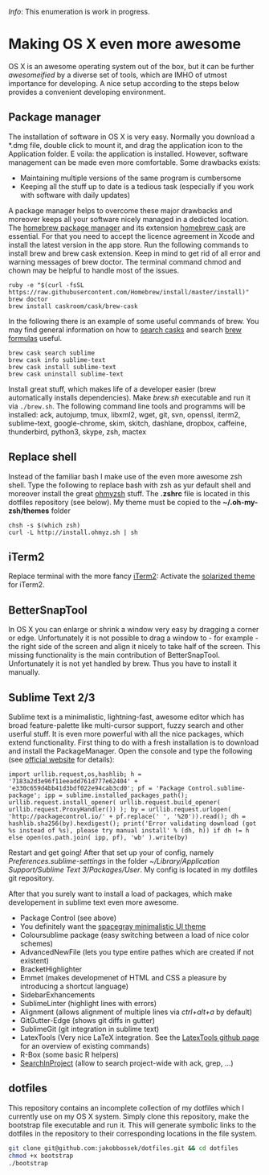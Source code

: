 *Info*: This enumeration is work in progress.

# Making OS X even more awesome

OS X is an awesome operating system out of the box, but it can be further *awesomeified*
by a diverse set of tools, which are IMHO of utmost importance for developing. A nice
setup according to the steps below provides a convenient developing environment.

## Package manager

The installation of software in OS X is very easy. Normally you download a *.dmg
file, double click to mount it, and drag the application icon to the Application
folder. E voila: the application is installed.
However, software management can be made even more comfortable. Some drawbacks
exists:
* Maintaining multiple versions of the same program is cumbersome
* Keeping all the stuff up to date is a tedious task (especially if you work
with software with daily updates)

A package manager helps to overcome these major drawbacks and moreover keeps all
your software nicely managed in a dedicted location. The
[homebrew package manager](http://brew.sh/) and its extension [homebrew cask](http://caskroom.io/)
are essential.
For that you need to accept the licence agreement in Xcode and install the latest version in the app store.
Run the following commands to install brew and brew cask extension.
Keep in mind to get rid of all error and warning messages of brew doctor.
The terminal command chmod and chown may be helpful to handle most of the issues.

```
ruby -e "$(curl -fsSL https://raw.githubusercontent.com/Homebrew/install/master/install)"
brew doctor
brew install caskroom/cask/brew-cask
```

In the following there is an example of some useful commands of brew. You may find general information on how to [search casks](https://github.com/caskroom/homebrew-cask#learn-more) and search [brew formulas](https://github.com/Homebrew/homebrew/tree/master/share/doc/homebrew#readme) useful.


```
brew cask search sublime
brew cask info sublime-text
brew cask install sublime-text
brew cask uninstall sublime-text
```


Install great stuff, which makes life of a developer easier (brew automatically installs dependencies).
Make *brew.sh* executable and run it via `./brew.sh`. The following command line tools and programms
will be installed: ack, autojump, tmux, libxml2, wget, git, svn, openssl, iterm2, sublime-text, google-chrome, skim, skitch, dashlane, dropbox, caffeine, thunderbird, python3, skype, zsh, mactex


## Replace shell

Instead of the familiar bash I make use of the even more awesome zsh shell. Type the following to replace bash with zsh as yur default shell and moreover install the great [ohmyzsh](https://github.com/robbyrussell/oh-my-zsh) stuff.
The **.zshrc** file is located in this dotfiles repository (see below). My theme must be copied to the **~/.oh-my-zsh/themes** folder

```
chsh -s $(which zsh)
curl -L http://install.ohmyz.sh | sh
```

## iTerm2

Replace terminal with the more fancy [iTerm2](http://iterm2.com/):
Activate the [solarized theme](https://github.com/altercation/solarized) for iTerm2.

## BetterSnapTool

In OS X you can enlarge or shrink a window very easy by dragging a corner or edge. Unfortunately it is not possible to drag a window to - for example - the right side of the screen and align it nicely to take half of the screen. This missing functionality is the main contribution of BetterSnapTool. Unfortunately it is not yet handled by brew. Thus you have to install it manually.

## Sublime Text 2/3

Sublime text is a minimalistic, lightning-fast, awesome editor which has broad
feature-palette like multi-cursor support, fuzzy search and other userful stuff.
It is even more powerful with all the nice packages, which extend functionality.
First thing to do with a fresh installation is to download and install
the PackageManager. Open the console and type the following (see
[official website](https://sublime.wbond.net/installation) for details):

```
import urllib.request,os,hashlib; h = '7183a2d3e96f11eeadd761d777e62404' + 'e330c659d4bb41d3bdf022e94cab3cd0'; pf = 'Package Control.sublime-package'; ipp = sublime.installed_packages_path(); urllib.request.install_opener( urllib.request.build_opener( urllib.request.ProxyHandler()) ); by = urllib.request.urlopen( 'http://packagecontrol.io/' + pf.replace(' ', '%20')).read(); dh = hashlib.sha256(by).hexdigest(); print('Error validating download (got %s instead of %s), please try manual install' % (dh, h)) if dh != h else open(os.path.join( ipp, pf), 'wb' ).write(by)
```

Restart and get going! After that set up your of config, namely *Preferences.sublime-settings*
in the folder *~/Library/Application Support/Sublime Text 3/Packages/User*.
My config is located in my dotfiles git repository.

After that you surely want to install a load of packages, which make developement
in sublime text even more awesome.

* Package Control (see above)
* You definitely want the [spacegray minimalistic UI theme](http://kkga.github.io/spacegray/)
* Coloursublime package (easy switching between a load of nice color schemes)
* AdvancedNewFile (lets you type entire pathes which are created if not existent)
* BracketHighlighter
* Emmet (makes developmenet of HTML and CSS a pleasure by introducing a shortcut language)
* SidebarExhancements
* SublimeLinter (highlight lines with errors)
* Alignment (allows alignment of multiple lines via *ctrl+alt+a* by default)
* GitGutter-Edge (shows git diffs in gutter)
* SublimeGit (git integration in sublime text)
* LatexTools (Very nice LaTeX integration. See the [LatexTools github page](https://github.com/SublimeText/LaTeXTools) for an overview of existing commands)
* R-Box (some basic R helpers)
* [SearchInProject](https://github.com/leonid-shevtsov/SearchInProject_SublimeText/blob/master/README.md) (allow to search project-wide with ack, grep, ...)

## dotfiles

This repository contains an incomplete collection of my dotfiles which I currently
use on my OS X system. Simply clone this repository, make the bootstrap file
executable and run it. This will generate symbolic links to the dotfiles in the
repository to their corresponding locations in the file system.

```sh
git clone git@github.com:jakobbossek/dotfiles.git && cd dotfiles
chmod +x bootstrap
./bootstrap
```


